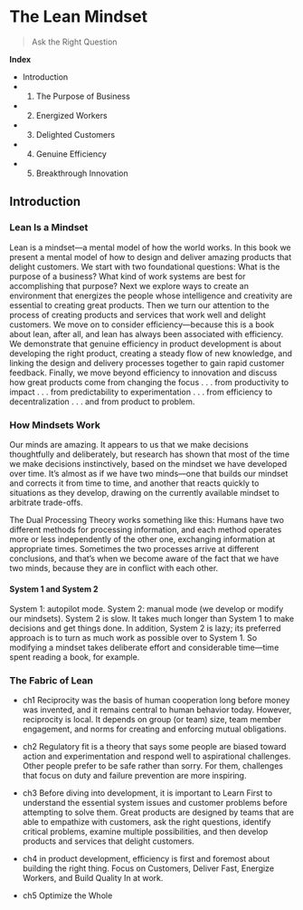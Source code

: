 # The Lean Mindset
> Ask the Right Question

**Index**
- Introduction
- 1. The Purpose of Business
- 2. Energized Workers
- 3. Delighted Customers
- 4. Genuine Efficiency
- 5. Breakthrough Innovation

## Introduction

### Lean Is a Mindset
Lean is a mindset—a mental model of how the world works. In this book we present a mental model of how to design and deliver amazing products that delight customers. We start with two foundational questions: What is the purpose of a business? What kind of work systems are best for accomplishing that purpose? Next we explore ways to create an environment that energizes the people whose intelligence and creativity are essential to creating great products. Then we turn our attention to the process of creating products and services that work well and delight customers. We move on to consider efficiency—because this is a book about lean, after all, and lean has always been associated with efficiency. We demonstrate that genuine efficiency in product development is about developing the right product, creating a steady flow of new knowledge, and linking the design and delivery processes together to gain rapid customer feedback. Finally, we move beyond efficiency to innovation and discuss how great products come from changing the focus . . . from productivity to impact . . . from predictability to experimentation . . . from efficiency to decentralization . . . and from product to problem.

### How Mindsets Work
Our minds are amazing. It appears to us that we make decisions thoughtfully and deliberately, but research has shown that most of the time we make decisions instinctively, based on the mindset we have developed over time. It’s almost as if we have two minds—one that builds our mindset and corrects it from time to time, and another that reacts quickly to situations as they develop, drawing on the currently available mindset to arbitrate trade-offs.

The Dual Processing Theory works something like this: Humans have two different methods for processing information, and each method operates more or less independently of the other one, exchanging information at appropriate times. Sometimes the two processes arrive at different conclusions, and that’s when we become aware of the fact that we have two minds, because they are in conflict with each other.

#### System 1 and System 2
System 1: autopilot mode. System 2: manual mode (we develop or modify our mindsets).
System 2 is slow. It takes much longer than System 1 to make decisions and get things done. In addition, System 2 is lazy; its preferred approach is to turn as much work as possible over to System 1. So modifying a mindset takes deliberate effort and considerable time—time spent reading a book, for example.

### The Fabric of Lean
- ch1 Reciprocity was the basis of human cooperation long before money was invented, and it remains central to human behavior today. However, reciprocity is local. It depends on group (or team) size, team member engagement, and norms for creating and enforcing mutual obligations.

- ch2 Regulatory fit is a theory that says some people are biased toward action and experimentation and respond well to aspirational challenges. Other people prefer to be safe rather than sorry. For them, challenges that focus on duty and failure prevention are more inspiring.

- ch3 Before diving into development, it is important to Learn First to understand the essential system issues and customer problems before attempting to solve them. Great products are designed by teams that are able to empathize with customers, ask the right questions, identify critical problems, examine multiple possibilities, and then develop products and services that delight customers.

- ch4 in product development, efficiency is first and foremost about building the right thing. Focus on Customers, Deliver Fast, Energize Workers, and Build Quality In at work.

- ch5 Optimize the Whole